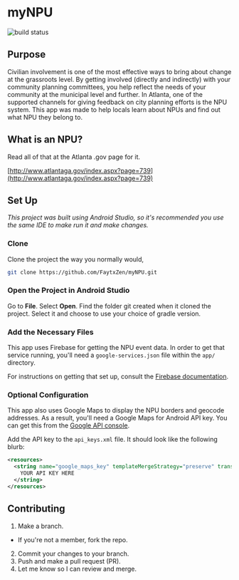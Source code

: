 # myNPU

![build status](https://travis-ci.org/FaytxZen/myNPU.svg?branch=master)

## Purpose

Civilian involvement is one of the most effective ways to bring about change at the grassroots level. By getting involved (directly and indirectly) with your community planning committees, you help reflect the needs of your community at the municipal level and further. In Atlanta, one of the supported channels for giving feedback on city planning efforts is the NPU system. This app was made to help locals learn about NPUs and find out what NPU they belong to.

## What is an NPU?

Read all of that at the Atlanta .gov page for it.

[http://www.atlantaga.gov/index.aspx?page=739](http://www.atlantaga.gov/index.aspx?page=739)

## Set Up

*This project was built using Android Studio, so it's recommended you use the same IDE to make run it and make changes.*

### Clone

Clone the project the way you normally would,

```bash
git clone https://github.com/FaytxZen/myNPU.git
```

### Open the Project in Android Studio

Go to **File**. Select **Open**. Find the folder git created when it cloned the project. Select it and choose to use your choice of gradle version.

### Add the Necessary Files
This app uses Firebase for getting the NPU event data. In order to get that service running, you'll need a `google-services.json` file within the `app/` directory.

For instructions on getting that set up, consult the [Firebase documentation](https://firebase.google.com/docs/android/setup).

### Optional Configuration
This app also uses Google Maps to display the NPU borders and geocode addresses. As a result, you'll need a Google Maps for Android API key. You can get this from the [Google API console](https://console.developers.google.com).

Add the API key to the `api_keys.xml` file. It should look like the following blurb:

```xml
<resources>
  <string name="google_maps_key" templateMergeStrategy="preserve" translatable="false">
    YOUR API KEY HERE
  </string>
</resources>
```


## Contributing

1. Make a branch.
  * If you're not a member, fork the repo.
2. Commit your changes to your branch.
3. Push and make a pull request (PR).
4. Let me know so I can review and merge.
